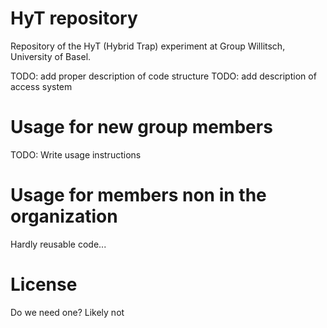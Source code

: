 # HyT repository

Repository of the HyT (Hybrid Trap) experiment at Group Willitsch, University of Basel.

TODO: add proper description of code structure
TODO: add description of access system

# Usage for new group members

TODO: Write usage instructions


# Usage for members non in the organization
Hardly reusable code... 

# License
Do we need one? Likely not
